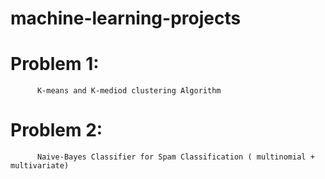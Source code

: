 # machine-learning-projects
# Problem 1:
          K-means and K-mediod clustering Algorithm
# Problem 2:
          Naive-Bayes Classifier for Spam Classification ( multinomial + multivariate)
